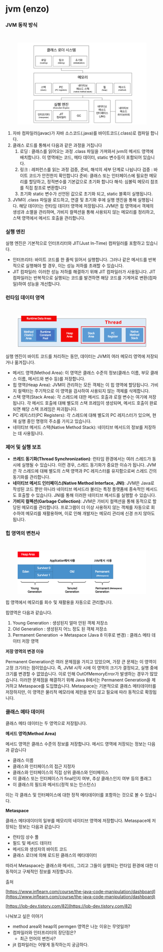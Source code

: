 # jvm (enzo)

### JVM 동작 방식

<div data-full-width="true">

<img src="https://s3-us-west-2.amazonaws.com/secure.notion-static.com/5869077c-ae4b-40c2-988b-504b1a379aec/Untitled.png" alt="">

 

<figure><img src="../../.gitbook/assets/jvm (1).png" alt=""><figcaption></figcaption></figure>

</div>

1. 자바 컴파일러(javac)가 자바 소스코드(.java)를 바이트코드(.class)로 컴파일 합니다.
2. 클래스 로드를 통해서 다음과 같은 과정을 거칩니다
   1. 로딩 : 클래스를 읽어오는 과정 .class 파일을 가져와서 jvm의 메서드 영역에 배치합니다. 이 영역에는 코드, 메타 데이터, static 변수등이 포함되어 있습니다.
   2. 링크 : 레퍼런스를 읽는 과정 검증, 준비, 해석의 세부 단계로 나뉩니다 검증 : 바이트 코드가 안전한지 확인합니다 준비: 클래스 또는 인터페이스에 필요한 메모리를 할당하고, 정적변수를 기본값으로 초기화 합니다 해석: 심볼릭 메모리 참조를 직접 참조로 변환합니다
   3. 초기화 static 변수가 선언된 값으로 초기화 되고, static 블록이 실행됩니다.
3. JVM이 .class 파일을 로드하고, 연결 및 초기화 후에 실행 엔진을 통해 실행됩니다. 해당 데이터는 런타임 데이터 영역에 저장됩니다. JVM은 힙 영역에서 객체의 생성과 소멸을 관리하며, 가비지 컬렉션을 통해 사용되지 않는 메모리를 정리하고, 스택 영역에서 메서드 호출을 관리합니다.

### 실행 엔진

실행 엔진은 기본적으로 인터프리터와 JIT(Just In-Time) 컴파일러를 포함하고 있습니다.

* 인터프리터: 바이트 코드를 한 줄씩 읽어서 실행합니다. 그러나 같은 메서드를 반복적으로 실행해야 할 경우, 이는 성능 저하를 초래할 수 있습니다.
* JIT 컴파일러: 이러한 성능 저하를 해결하기 위해 JIT 컴파일러가 사용됩니다. JIT 컴파일러는 반복적으로 실행되는 코드를 발견하면 해당 코드를 기계어로 변환(컴파일)하여 성능을 개선합니다.

### 런타임 데이터 영역

<div>

<img src="https://s3-us-west-2.amazonaws.com/secure.notion-static.com/da90ed2f-7c38-4b7e-b1bd-a54dbaeb4dc4/Untitled.png" alt="">

 

<figure><img src="../../.gitbook/assets/runtime-data-area.png" alt=""><figcaption></figcaption></figure>

</div>

실행 엔진이 바이트 코드를 처리하는 동안, 데이터는 JVM의 여러 메모리 영역에 저장되거나 옮겨집니다.

* 메서드 영역(Method Area): 이 영역은 클래스 수준의 정보(클래스 이름, 부모 클래스 이름, 메서드와 변수 등)를 저장합니다.
* 힙 영역(Heap Area): JVM이 관리하는 모든 객체는 이 힙 영역에 할당됩니다. 가비지 컬렉터는 주기적으로 이 영역을 검사하여 사용되지 않는 객체를 삭제합니다.
* 스택 영역(Stack Area): 각 스레드에 대한 메서드 호출과 로컬 변수는 여기에 저장됩니다. 각 메서드 호출에 대해 별도의 스택 프레임이 생성되며, 메서드 호출이 완료되면 해당 스택 프레임은 파괴됩니다.
* PC 레지스터(PC Registers): 각 스레드에 대해 별도의 PC 레지스터가 있으며, 현재 실행 중인 명령의 주소를 가지고 있습니다.
* 네이티브 메서드 스택(Native Method Stack): 네이티브 메서드의 정보를 저장하는 데 사용됩니다.

### 제어 및 실행 보조

* **쓰레드 동기화(Thread Synchronization)**: 런타임 환경에서는 여러 스레드가 동시에 실행될 수 있습니다. 이런 경우, 스레드 동기화가 중요한 이슈가 됩니다. JVM은 각 스레드에 대해 별도의 스택 영역과 PC 레지스터를 유지함으로써 스레드 간의 동기화를 관리합니다.
* **네이티브 메서드 인터페이스(Native Method Interface, JNI)**: JVM은 Java로 작성된 코드 뿐만 아니라 네이티브 메서드라 불리는 특정 플랫폼에 종속적인 메서드도 호출할 수 있습니다. JNI를 통해 이러한 네이티브 메서드를 실행할 수 있습니다.
* **가비지 컬렉션(Garbage Collection)**: JVM은 가비지 컬렉션을 통해 동적으로 할당된 메모리를 관리합니다. 프로그램이 더 이상 사용하지 않는 객체를 자동으로 회수하여 메모리를 재활용하며, 이로 인해 개발자는 메모리 관리에 신경 쓰지 않아도 됩니다.

### 힙 영역의 변천사

<div>

<img src="https://s3-us-west-2.amazonaws.com/secure.notion-static.com/402ccb65-81f9-4046-9062-1e6aabbfd5e8/Untitled.png" alt="">

 

<figure><img src="../../.gitbook/assets/heap (1).png" alt=""><figcaption></figcaption></figure>

</div>

힙 영역에서 메모리를 회수 및 재활용을 자동으로 관리합니다.

힙영역은 다음과 같습니다.

1. Young Generation : 생성된지 얼마 안된 객체 저장소
2. Old Generation : 생성된지 어느 정도 된 객체 저장소
3. Permanent Generation → Metaspace (Java 8 이후로 변경) : 클래스 메타 데이터 저장 영역

**저장 영역의 변경 이유**

Permanent Generation은 여러 문제점을 가지고 있었으며, 가장 큰 문제는 이 영역이 고정 크기라는 점이었습니다. 즉, JVM 시작 시에 이 영역의 크기가 결정되고, 실행 중에 크기를 변경할 수 없었습니다. 이로 인해 OutOfMemoryError가 발생하는 경우가 많았습니다. 이러한 문제점을 해결하기 위해 Java 8에서는 Permanent Generation을 제거하고 Metaspace를 도입했습니다. Metaspace는 기본적으로 클래스 메타데이터를 저장하지만, 이 영역은 물리적 메모리에 제한을 받지 않고 필요에 따라 동적으로 확장됩니다.

### 클래스 메타 데이터

클래스 메타 데이터는 두 영역으로 저장됩니다.

**메서드 영역(Method Area)**

메서드 영역은 클래스 수준의 정보를 저장합니다. 메서드 영역에 저장되는 정보는 다음과 같습니다

* 클래스 이름
* 클래스와 인터페이스의 접근 지정자
* 클래스와 인터페이스의 직접 상위 클래스와 인터페이스
* 이 클래스 또는 인터페이스가 final인지 여부, 추상 클래스인지 여부 등의 플래그
* 이 클래스의 필드와 메서드(정적 또는 인스턴스)

이는 각 클래스 및 인터페이스에 대한 정적 메타데이터를 포함하는 것으로 볼 수 있습니다.

**Metaspace**

클래스 메타데이터의 일부를 메모리의 네이티브 영역에 저장합니다. Metaspace에 저장되는 정보는 다음과 같습니다

* 런타임 상수 풀
* 필드 및 메서드 데이터
* 메서드와 생성자의 바이트 코드
* 클래스 로더에 의해 로드된 클래스의 메타데이터

따라서 Metaspace는 클래스와 메서드, 그리고 그들이 실행되는 런타임 환경에 대한 더 동적이고 구체적인 정보를 저장합니다.

출처

[https://www.inflearn.com/course/the-java-code-manipulation/dashboard](https://www.inflearn.com/course/the-java-code-manipulation/dashboard)

[https://lob-dev.tistory.com/82](https://lob-dev.tistory.com/82)

나눠보고 싶은 이야기

* method area와 heap의 permgen 영역은 나눈 이유는 무엇일까?
* 컴파일러와 인터프리터의 장단점은?
  * 최근 언어의 변천사?
* jit 컴파일러는 어떻게 동작하는지 궁금하다.
